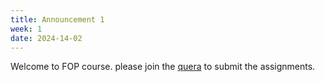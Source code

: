 ```yaml
---
title: Announcement 1
week: 1
date: 2024-14-02
---
```


Welcome to FOP course. please join the [quera](https://quera.org/course/add_to_course/course/16593/) to submit the assignments.
